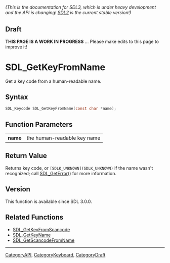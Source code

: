 ###### (This is the documentation for SDL3, which is under heavy development and the API is changing! [SDL2](https://wiki.libsdl.org/SDL2/) is the current stable version!)

## Draft

**THIS PAGE IS A WORK IN PROGRESS** ... Please make edits to this page to improve it!
# SDL_GetKeyFromName

Get a key code from a human-readable name.

## Syntax

```c
SDL_Keycode SDL_GetKeyFromName(const char *name);

```

## Function Parameters

|              |                             |
| ------------ | --------------------------- |
| **name**     | the human-readable key name |

## Return Value

Returns key code, or `[SDLK_UNKNOWN](SDLK_UNKNOWN)` if the name wasn't
recognized; call [SDL_GetError](SDL_GetError)() for more information.

## Version

This function is available since SDL 3.0.0.

## Related Functions

* [SDL_GetKeyFromScancode](SDL_GetKeyFromScancode)
* [SDL_GetKeyName](SDL_GetKeyName)
* [SDL_GetScancodeFromName](SDL_GetScancodeFromName)

----
[CategoryAPI](CategoryAPI), [CategoryKeyboard](CategoryKeyboard), [CategoryDraft](CategoryDraft)


